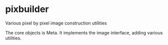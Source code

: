 # pixbuilder
Various pixel by pixel image construction utilities


The core objects is Meta.
It implements the image interface, adding various utilities.



